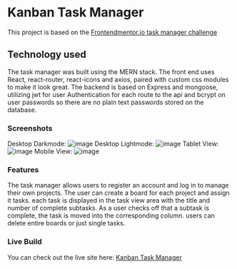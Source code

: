 # Kanban Task Manager

This project is based on the [Frontendmentor.io task manager challenge](https://www.frontendmentor.io/challenges/kanban-task-management-web-app-wgQLt-HlbB)


## Technology used

The task manager was built using the MERN stack. 
The front end uses React, react-router, react-icons and axios, paired with custom css modules to make it look great.
The backend is based on Express and mongoose, utilizing jwt for user Authentication for each route to the api and bcrypt on user passwords so there are no plain text passwords stored on the database.
### Screenshots

Desktop Darkmode: 
![image](https://user-images.githubusercontent.com/76035004/178115635-44ab8769-7225-4044-8572-6a3f9d7fc2fb.png)
Desktop Lightmode:
![image](https://user-images.githubusercontent.com/76035004/178115663-ab206823-15c7-4dbe-b7e0-5d087434540b.png)
Tablet View:
![image](https://user-images.githubusercontent.com/76035004/178115688-d1853830-99f6-4475-a10d-f8cd76363a0f.png)
Mobile View:
![image](https://user-images.githubusercontent.com/76035004/178115728-d419200a-6029-49bc-959f-4c75e05bc546.png)


### Features

The task manager allows users to register an account and log in to manage their own projects. The user can create a board for each project and assign it tasks. each task is displayed in the task view area with the title and number of complete subtasks. As a user checks off that a subtask is complete, the task is moved into the corresponding column. users can delete entire boards or just single tasks. 

### Live Build
You can check out the live site here: [Kanban Task Manager](https://mhkanbantaskmanager.netlify.app)
